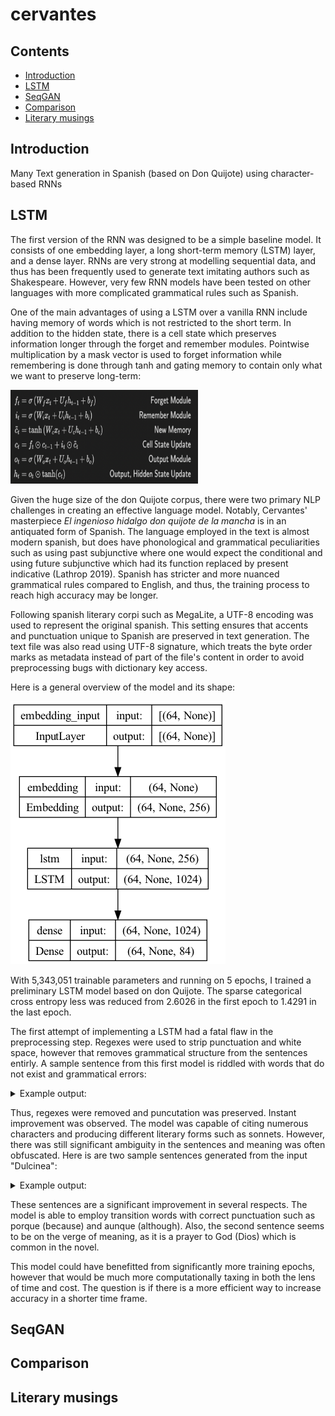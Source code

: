 # cervantes

## Contents
- [Introduction](#introduction)
- [LSTM](#lstm)
- [SeqGAN](#seqGAN)
- [Comparison](#comparison)
- [Literary musings](#literary-musings)

## Introduction

Many Text generation in Spanish (based on Don Quijote) using character-based RNNs

## LSTM

The first version of the RNN was designed to be a simple baseline model. It consists of one embedding layer, a long short-term memory (LSTM) layer, and a dense layer. RNNs are very strong at modelling sequential data, and thus has been frequently used to generate text imitating authors such as Shakespeare. However, very few RNN models have been tested on other languages with more complicated grammatical rules such as Spanish.

One of the main advantages of using a LSTM over a vanilla RNN include having memory of words which is not restricted to the short term. In addition to the hidden state, there is a cell state which preserves information longer through the forget and remember modules. Pointwise multiplication by a mask vector is used to forget information while remembering is done through tanh and gating memory to contain only what we want to preserve long-term:

<img src="LSTM.png" width="300px" height="150px">

Given the huge size of the don Quijote corpus, there were two primary NLP challenges in creating an effective language model. Notably, Cervantes' masterpiece *El ingenioso hidalgo don quijote de la mancha* is in an antiquated form of Spanish. The language employed in the text is almost modern spanish, but does have phonological and grammatical peculiarities such as using past subjunctive where one would expect the conditional and using future subjunctive which had its function replaced by present indicative (Lathrop 2019). Spanish has stricter and more nuanced grammatical rules compared to English, and thus, the training process to reach high accuracy may be longer.

Following spanish literary corpi such as MegaLite, a UTF-8 encoding was used to represent the original spanish. This setting ensures that accents and punctuation unique to Spanish are preserved in text generation. The text file was also read using UTF-8 signature, which treats the byte order marks as metadata instead of part of the file's content in order to avoid preprocessing bugs with dictionary key access. 

Here is a general overview of the model and its shape:

![example model](model.png)

With 5,343,051 trainable parameters and running on 5 epochs, I trained a preliminary LSTM model based on don Quijote. The sparse categorical cross entropy less was reduced from 2.6026 in the first epoch to 1.4291 in the last epoch. 

The first attempt of implementing a LSTM had a fatal flaw in the preprocessing step. Regexes were used to strip punctuation and white space, however that removes grammatical structure from the sentences entirly. A sample sentence from this first model is riddled with words that do not exist and grammatical errors:

<details>
  <summary>Example output:</summary>
  
  >```don Quijote Cara dijo era la capa Parciliente si posaría de dresa ser por pencallero para de Harái yuque exegormambién en la cual me dejando exa yacio dijo dichos Espora que esaba harto que él cura son descuy saliado azóna aquellos que darllera Lazandí con la crietpa.```

</details>

Thus, regexes were removed and puncutation was preserved. Instant improvement was observed. The model was capable of citing numerous characters and producing different literary forms such as sonnets. However, there was still significant ambiguity in the sentences and meaning was often obfuscated. Here is are two sample sentences generated from the input "Dulcinea":

<details>
  <summary>Example output:</summary>
  
  >```Dulcinea que de su risponde, porque el camino como un canse nibes del triendo en cielto, simprino moy de las humándoles, verían y heráspanto.```
  
  > ```Dulcinea dice: Dios hecha hejor donde galer la emparte y mifar se decernas, aunque natura de otras nicús mantas destas de aligaron.```

</details>

These sentences are a significant improvement in several respects. The model is able to employ transition words with correct punctuation such as porque (because) and aunque (although). Also, the second sentence seems to be on the verge of meaning, as it is a prayer to God (Dios) which is common in the novel.

This model could have benefitted from significantly more training epochs, however that would be much more computationally taxing in both the lens of time and cost. The question is if there is a more efficient way to increase accuracy in a shorter time frame.

## SeqGAN

## Comparison

## Literary musings


